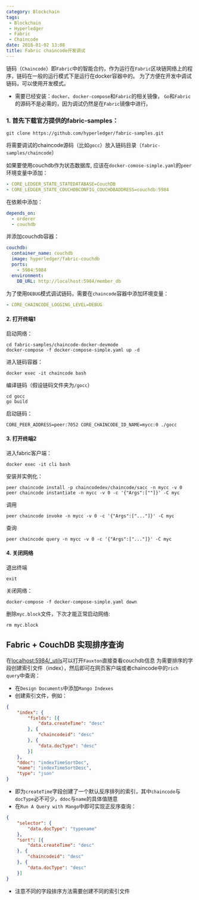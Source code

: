 ```yaml
---
category: Blockchain
tags: 
 - Blockchain 
 - Hyperledger 
 - Fabric 
 - Chaincode
date: 2018-01-02 13:08
title: Fabric chaincode开发调试
---
```


链码（`Chaincode`）即`Fabric`中的智能合约，作为运行在`Fabric`区块链网络上的程序，链码在一般的运行模式下是运行在docker容器中的。
为了方便在开发中调试链码，可以使用开发模式。

- 需要已经安装：`docker`、`docker-compose`和`Fabric`的相关镜像，
`Go`和`Fabric`的源码不是必需的，因为调试仍然是在`Fabric`镜像中进行。

<!--more-->

### 1. 首先下载官方提供的fabric-samples：
```shell
git clone https://github.com/hyperledger/fabric-samples.git
```

将需要调试的chaincode源码（比如`gocc`）放入链码目录（`fabric-samples/chaincode`）

如果要使用couchdb作为状态数据库, 应该在`docker-comose-simple.yaml`的`peer`环境变量中添加：
```yaml
- CORE_LEDGER_STATE_STATEDATABASE=CouchDB
- CORE_LEDGER_STATE_COUCHDBCONFIG_COUCHDBADDRESS=couchdb:5984
```
在依赖中添加：
```yaml
depends_on:
  - orderer
  - couchdb
```
并添加couchdb容器：
```yaml
couchdb:
  container_name: couchdb
  image: hyperledger/fabric-couchdb
  ports:
    - 5984:5984
  environment:
    DB_URL: http://localhost:5984/member_db
```

为了使用`DEBUG`模式调试链码，需要在`chaincode`容器中添加环境变量：
```yaml
- CORE_CHAINCODE_LOGGING_LEVEL=DEBUG
```

#### 2. 打开终端1

启动网络：
```shell
cd fabric-samples/chaincode-docker-devmode
docker-compose -f docker-compose-simple.yaml up -d
```

进入链码容器：
```shell
docker exec -it chaincode bash
```

编译链码（假设链码文件夹为`/gocc`）
```shell
cd gocc
go build
```
启动链码：
```shell
CORE_PEER_ADDRESS=peer:7052 CORE_CHAINCODE_ID_NAME=mycc:0 ./gocc
```

#### 3. 打开终端2

进入fabric客户端：
```shell
docker exec -it cli bash
```
安装并实例化：
```shell
peer chaincode install -p chaincodedev/chaincode/sacc -n mycc -v 0
peer chaincode instantiate -n mycc -v 0 -c '{"Args":[""]}' -C myc
```
调用
```shell
peer chaincode invoke -n mycc -v 0 -c '{"Args":["..."]}' -C myc
```

查询
```shell
peer chaincode query -n mycc -v 0 -c '{"Args":["..."]}' -C myc
```

#### 4. 关闭网络

退出终端
```
exit
```

关闭网络：
```shell
docker-compose -f docker-compose-simple.yaml down
```

删除`myc.block`文件，下次才能正常启动网络:
```shell
rm myc.block
```


## Fabric + CouchDB 实现排序查询
在[localhost:5984/_utils](localhost:5984/_utils)可以打开`Fauxton`直接查看couchdb信息
为需要排序的字段创建索引文件（index），然后即可在网页客户端或者chaincode中的`rich query`中查询：
- 在`Design Documents`中添加`Mango Indexes`
- 创建索引文件，例如：

```json
{
    "index": {
        "fields": [{
            "data.createTime": "desc"
        }, {
            "chaincodeid": "desc"
        }, {
            "data.docType": "desc"
        }]
    },
    "ddoc": "indexTimeSortDoc",
    "name": "indexTimeSortDesc",
    "type": "json"
}
```
- 即为`createTime`字段创建了一个默认反序排列的索引，其中`chaincode`与`docType`必不可少，`ddoc`与`name`的具体值随意
- 在`Run A Query with Mango`中即可实现正反序查询：

```json
{
    "selector": {
        "data.docType": "typename"
    },
    "sort": [{
        "data.createTime": "desc"
    }, {
        "chaincodeid": "desc"
    }, {
        "data.docType": "desc"
    }]
}
```
- 注意不同的字段排序方法需要创建不同的索引文件
